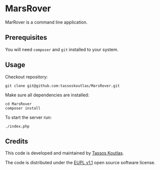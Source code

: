 # MarsRover

MarRover is a command line application.

## Prerequisites

You will need `composer` and `git` installed to your system.

## Usage

Checkout repository:

```
git clone git@github.com:tassoskoutlas/MarsRover.git
```

Make sure all dependencies are installed:

```
cd MarsRover
composer install
```

To start the server run:

```
./index.php
```

## Credits

This code is developed and maintained by
[Tassos Koutlas](https://github.com/tassoskoutlas).

The code is distributed under the
[EUPL v1.1](http://ec.europa.eu/idabc/eupl.html) open source software license.

